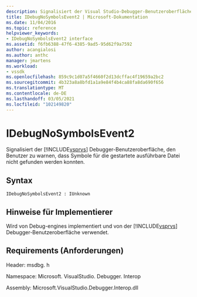 ```yaml
---
description: Signalisiert der Visual Studio-Debugger-Benutzeroberfläche, den Benutzer zu warnen, dass Symbole für die gestartete ausführbare Datei nicht gefunden werden konnten.
title: IDebugNoSymbolsEvent2 | Microsoft-Dokumentation
ms.date: 11/04/2016
ms.topic: reference
helpviewer_keywords:
- IDebugNoSymbolsEvent2 interface
ms.assetid: f6fb6388-47f6-4385-9ad5-95d62f9a7592
author: acangialosi
ms.author: anthc
manager: jmartens
ms.workload:
- vssdk
ms.openlocfilehash: 859c9c1d07a5f4660f2d13dcffac4f19659a2bc2
ms.sourcegitcommit: 4b323a8a8bfd1a1a9e84f4b4ca88fa8da690f656
ms.translationtype: MT
ms.contentlocale: de-DE
ms.lasthandoff: 03/05/2021
ms.locfileid: "102149820"
---
```

# <a name="idebugnosymbolsevent2"></a>IDebugNoSymbolsEvent2
Signalisiert der [!INCLUDE[vsprvs](../../../code-quality/includes/vsprvs_md.md)] Debugger-Benutzeroberfläche, den Benutzer zu warnen, dass Symbole für die gestartete ausführbare Datei nicht gefunden werden konnten.

## <a name="syntax"></a>Syntax

```
IDebugNoSymbolsEvent2 : IUnknown
```

## <a name="notes-for-implementers"></a>Hinweise für Implementierer
 Wird von Debug-engines implementiert und von der [!INCLUDE[vsprvs](../../../code-quality/includes/vsprvs_md.md)] Debugger-Benutzeroberfläche verwendet.

## <a name="requirements"></a>Requirements (Anforderungen)
 Header: msdbg. h

 Namespace: Microsoft. VisualStudio. Debugger. Interop

 Assembly: Microsoft.VisualStudio.Debugger.Interop.dll
